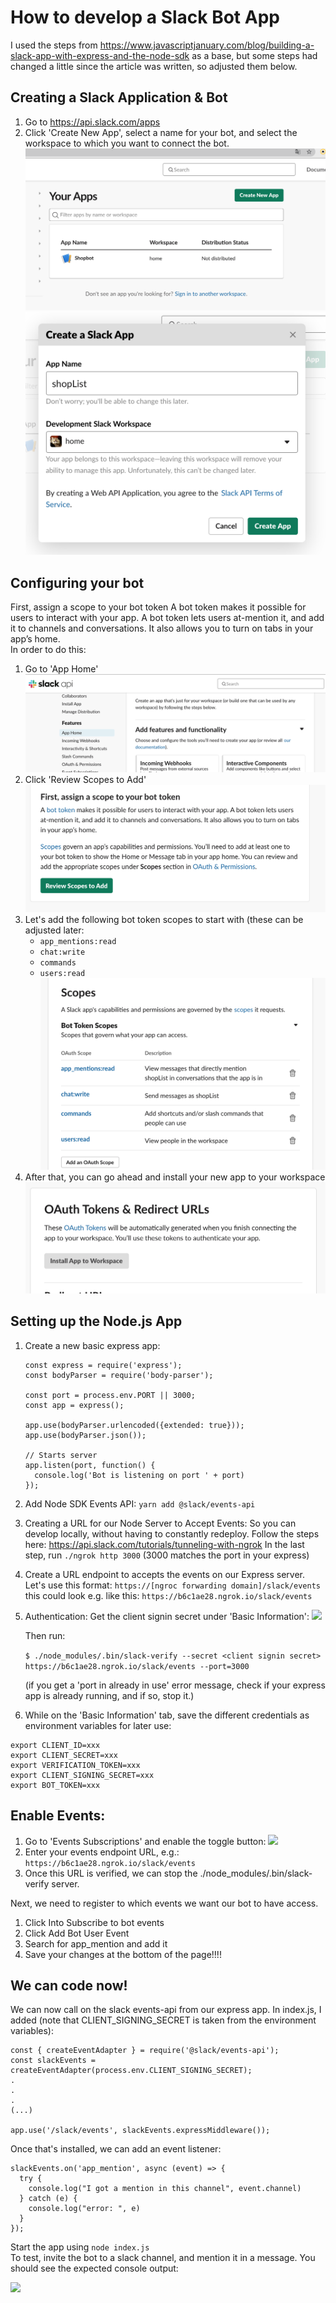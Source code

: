 # How to develop a Slack Bot App

I used the steps from https://www.javascriptjanuary.com/blog/building-a-slack-app-with-express-and-the-node-sdk as a base, but some steps had changed a little since the article was written, so adjusted them below.

## Creating a Slack Application & Bot

1) Go to https://api.slack.com/apps
2) Click 'Create New App', select a name for your bot, and select the workspace to which you want to connect the bot.
   ![click Create New App](images/botreg1.png)
   ![Select bot name and workspace](images/botreg2.png)

## Configuring your bot
First, assign a scope to your bot token
A bot token makes it possible for users to interact with your app. A bot token lets users at-mention it, and add it to channels and conversations. It also allows you to turn on tabs in your app’s home.  
In order to do this:
1) Go to 'App Home'
   ![App Home](images/botsetup1.png)
2) Click 'Review Scopes to Add'
   ![Review Scopes](images/botsetup2.png)
3) Let's add the following bot token scopes to start with (these can be adjusted later:
   * `app_mentions:read`
   * `chat:write`
   * `commands`
   * `users:read`
   ![Token Scopes](images/botsetup3.png)
4) After that, you can go ahead and install your new app to your workspace
   ![Install to workspace](images/botsetup4.png)
   
## Setting up the Node.js App
1) Create a new basic express app:
    ```
   const express = require('express');
   const bodyParser = require('body-parser');
       
   const port = process.env.PORT || 3000;
   const app = express();
       
   app.use(bodyParser.urlencoded({extended: true}));
   app.use(bodyParser.json());
       
   // Starts server
   app.listen(port, function() {
      console.log('Bot is listening on port ' + port)
   });
   ```
   
   
2) Add Node SDK Events API: `yarn add @slack/events-api`
3) Creating a URL for our Node Server to Accept Events:
    So you can develop locally, without having to constantly redeploy.
    Follow the steps here: https://api.slack.com/tutorials/tunneling-with-ngrok
    In the last step, run `./ngrok http 3000` (3000 matches the port in your express)
4) Create a URL endpoint to accepts the events on our Express server. Let's use this format:
  `https://[ngroc forwarding domain]/slack/events`
  this could look e.g. like this: `https://b6c1ae28.ngrok.io/slack/events`  
5) Authentication:
    Get the client signin secret under 'Basic Information':
    ![](images/appauth1.png)
    
    Then run:
   
   `$ ./node_modules/.bin/slack-verify --secret <client signin secret> https://b6c1ae28.ngrok.io/slack/events --port=3000`
   
   (if you get a 'port in already in use' error message, check if your express app is already running, and if so, stop it.)
   
6) While on the 'Basic Information' tab, save the different credentials as environment variables for later use:

```
export CLIENT_ID=xxx
export CLIENT_SECRET=xxx
export VERIFICATION_TOKEN=xxx
export CLIENT_SIGNING_SECRET=xxx
export BOT_TOKEN=xxx
```

## Enable Events:
1) Go to 'Events Subscriptions' and enable the toggle button:
   ![](images/eventsub1.png)
2) Enter your events endpoint URL, e.g.: `https://b6c1ae28.ngrok.io/slack/events` 
3) Once this URL is verified, we can stop the ./node_modules/.bin/slack-verify server.

   
Next, we need to register to which events we want our bot to have access.

1) Click Into Subscribe to bot events
2) Click Add Bot User Event
3) Search for app_mention and add it
4) Save your changes at the bottom of the page!!!!
   
## We can code now!

We can now call on the slack events-api from our express app.
In index.js, I added (note that CLIENT_SIGNING_SECRET is taken from the environment variables):

```
const { createEventAdapter } = require('@slack/events-api');
const slackEvents = createEventAdapter(process.env.CLIENT_SIGNING_SECRET);
.
.
.
(...)

app.use('/slack/events', slackEvents.expressMiddleware());

```
    
Once that's installed, we can add an event listener:

```
slackEvents.on('app_mention', async (event) => {
  try {
    console.log("I got a mention in this channel", event.channel)
  } catch (e) {
    console.log("error: ", e)
  }
});
```  
  
Start the app using `node index.js`   
To test, invite the bot to a slack channel, and mention it in a message. 
You should see the expected console output:

![](images/bottest.png)

  

